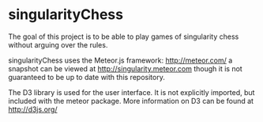 singularityChess
================

The goal of this project is to be able to play games of singularity chess without arguing over the rules.

singularityChess uses the Meteor.js framework: http://meteor.com/
a snapshot can be viewed at http://singularity.meteor.com
though it is not guaranteed to be up to date with this repository.

The D3 library is used for the user interface.  It is not explicitly imported, but included with the meteor package.
More information on D3 can be found at http://d3js.org/
